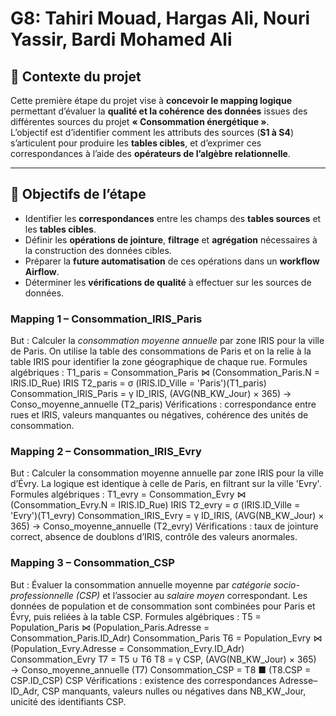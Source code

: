 # G8: Tahiri Mouad, Hargas Ali, Nouri Yassir, Bardi Mohamed Ali

## 🧩 Contexte du projet

Cette première étape du projet vise à **concevoir le mapping logique** permettant d’évaluer la **qualité et la cohérence des données** issues des différentes sources du projet **« Consommation énergétique »**.  
L’objectif est d’identifier comment les attributs des sources (**S1 à S4**) s’articulent pour produire les **tables cibles**, et d’exprimer ces correspondances à l’aide des **opérateurs de l’algèbre relationnelle**.

---

## 🎯 Objectifs de l’étape

- Identifier les **correspondances** entre les champs des **tables sources** et les **tables cibles**.  
- Définir les **opérations de jointure**, **filtrage** et **agrégation** nécessaires à la construction des données cibles.  
- Préparer la **future automatisation** de ces opérations dans un **workflow Airflow**.  
- Déterminer les **vérifications de qualité** à effectuer sur les sources de données.  
### Mapping 1 – Consommation_IRIS_Paris
But : Calculer la *consommation moyenne annuelle* par zone IRIS pour la ville de Paris. On
utilise la table des consommations de Paris et on la relie à la table IRIS pour identifier la zone
géographique de chaque rue.
Formules algébriques :
T1_paris = Consommation_Paris ⋈ (Consommation_Paris.N = IRIS.ID_Rue) IRIS
T2_paris = σ (IRIS.ID_Ville = 'Paris')(T1_paris)
Consommation_IRIS_Paris = γ ID_IRIS, (AVG(NB_KW_Jour) × 365) → Conso_moyenne_annuelle
(T2_paris)
Vérifications : correspondance entre rues et IRIS, valeurs manquantes ou négatives, cohérence
des unités de consommation.
### Mapping 2 – Consommation_IRIS_Evry
But : Calculer la consommation moyenne annuelle par zone IRIS pour la ville d’Évry. La logique est
identique à celle de Paris, en filtrant sur la ville 'Evry'.
Formules algébriques :
T1_evry = Consommation_Evry ⋈ (Consommation_Evry.N = IRIS.ID_Rue) IRIS
T2_evry = σ (IRIS.ID_Ville = 'Evry')(T1_evry)
Consommation_IRIS_Evry = γ ID_IRIS, (AVG(NB_KW_Jour) × 365) → Conso_moyenne_annuelle
(T2_evry)
Vérifications : taux de jointure correct, absence de doublons d’IRIS, contrôle des valeurs
anormales.
### Mapping 3 – Consommation_CSP
But : Évaluer la consommation annuelle moyenne par *catégorie socio-professionnelle (CSP)* et
l’associer au *salaire moyen* correspondant. Les données de population et de consommation
sont combinées pour Paris et Évry, puis reliées à la table CSP.
Formules algébriques :
T5 = Population_Paris ⋈ (Population_Paris.Adresse = Consommation_Paris.ID_Adr)
Consommation_Paris
T6 = Population_Evry ⋈ (Population_Evry.Adresse = Consommation_Evry.ID_Adr)
Consommation_Evry
T7 = T5 ∪ T6
T8 = γ CSP, (AVG(NB_KW_Jour) × 365) → Conso_moyenne_annuelle (T7)
Consommation_CSP = T8 ■ (T8.CSP = CSP.ID_CSP) CSP
Vérifications : existence des correspondances Adresse–ID_Adr, CSP manquants, valeurs nulles ou
négatives dans NB_KW_Jour, unicité des identifiants CSP.